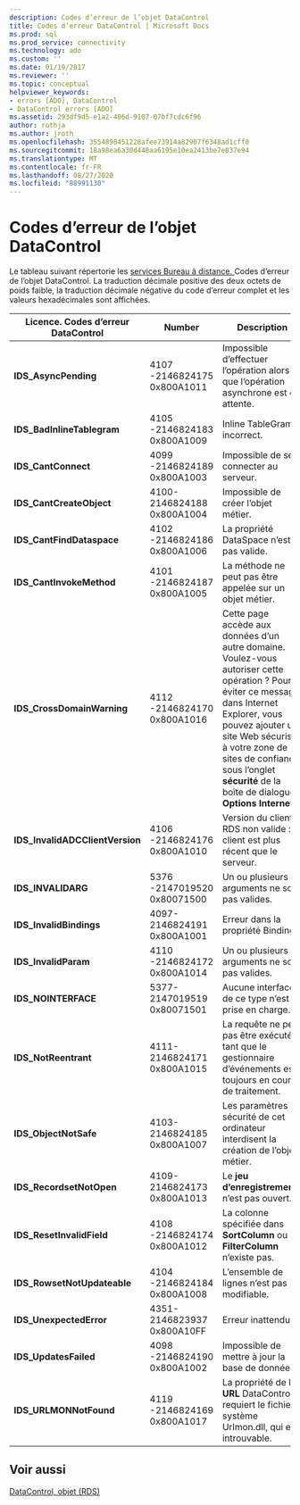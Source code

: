 ```yaml
---
description: Codes d’erreur de l’objet DataControl
title: Codes d’erreur DataControl | Microsoft Docs
ms.prod: sql
ms.prod_service: connectivity
ms.technology: ado
ms.custom: ''
ms.date: 01/19/2017
ms.reviewer: ''
ms.topic: conceptual
helpviewer_keywords:
- errors [ADO], DataControl
- DataControl errors [ADO]
ms.assetid: 293df9d5-e1a2-406d-9107-07bf7cdc6f96
author: rothja
ms.author: jroth
ms.openlocfilehash: 3554898451228afee73914a82907f6348ad1cff0
ms.sourcegitcommit: 18a98ea6a30d448aa6195e10ea2413be7e837e94
ms.translationtype: MT
ms.contentlocale: fr-FR
ms.lasthandoff: 08/27/2020
ms.locfileid: "88991130"
---
```

# <a name="datacontrol-object-error-codes"></a>Codes d’erreur de l’objet DataControl
Le tableau suivant répertorie les [services Bureau à distance. ](../../reference/rds-api/datacontrol-object-rds.md) Codes d’erreur de l’objet DataControl. La traduction décimale positive des deux octets de poids faible, la traduction décimale négative du code d’erreur complet et les valeurs hexadécimales sont affichées.

|Licence. Codes d’erreur DataControl|Number|Description|
|---------------------------------|------------|-----------------|
|**IDS_AsyncPending**|4107 -2146824175 0x800A1011|Impossible d’effectuer l’opération alors que l’opération asynchrone est en attente.|
|**IDS_BadInlineTablegram**|4105 -2146824183 0x800A1009|Inline TableGram incorrect.|
|**IDS_CantConnect**|4099 -2146824189 0x800A1003|Impossible de se connecter au serveur.|
|**IDS_CantCreateObject**|4100-2146824188 0x800A1004|Impossible de créer l’objet métier.|
|**IDS_CantFindDataspace**|4102 -2146824186 0x800A1006|La propriété DataSpace n’est pas valide.|
|**IDS_CantInvokeMethod**|4101 -2146824187 0x800A1005|La méthode ne peut pas être appelée sur un objet métier.|
|**IDS_CrossDomainWarning**|4112 -2146824170 0x800A1016|Cette page accède aux données d’un autre domaine. Voulez-vous autoriser cette opération ? Pour éviter ce message dans Internet Explorer, vous pouvez ajouter un site Web sécurisé à votre zone de sites de confiance sous l’onglet **sécurité** de la boîte de dialogue **Options Internet** .|
|**IDS_InvalidADCClientVersion**|4106 -2146824176 0x800A1010|Version du client RDS non valide : le client est plus récent que le serveur.|
|**IDS_INVALIDARG**|5376 -2147019520 0x80071500|Un ou plusieurs arguments ne sont pas valides.|
|**IDS_InvalidBindings**|4097-2146824191 0x800A1001|Erreur dans la propriété Bindings.|
|**IDS_InvalidParam**|4110 -2146824172 0x800A1014|Un ou plusieurs arguments ne sont pas valides.|
|**IDS_NOINTERFACE**|5377-2147019519 0x80071501|Aucune interface de ce type n’est prise en charge.|
|**IDS_NotReentrant**|4111-2146824171 0x800A1015|La requête ne peut pas être exécutée tant que le gestionnaire d’événements est toujours en cours de traitement.|
|**IDS_ObjectNotSafe**|4103-2146824185 0x800A1007|Les paramètres de sécurité de cet ordinateur interdisent la création de l’objet métier.|
|**IDS_RecordsetNotOpen**|4109-2146824173 0x800A1013|Le **jeu d’enregistrements** n’est pas ouvert.|
|**IDS_ResetInvalidField**|4108 -2146824174 0x800A1012|La colonne spécifiée dans **SortColumn** ou **FilterColumn** n’existe pas.|
|**IDS_RowsetNotUpdateable**|4104 -2146824184 0x800A1008|L’ensemble de lignes n’est pas modifiable.|
|**IDS_UnexpectedError**|4351-2146823937 0x800A10FF|Erreur inattendue.|
|**IDS_UpdatesFailed**|4098 -2146824190 0x800A1002|Impossible de mettre à jour la base de données.|
|**IDS_URLMONNotFound**|4119 -2146824169 0x800A1017|La propriété de l' **URL** DataControl requiert le fichier système Urlmon.dll, qui est introuvable.|

## <a name="see-also"></a>Voir aussi
 [DataControl, objet (RDS)](../../reference/rds-api/datacontrol-object-rds.md)